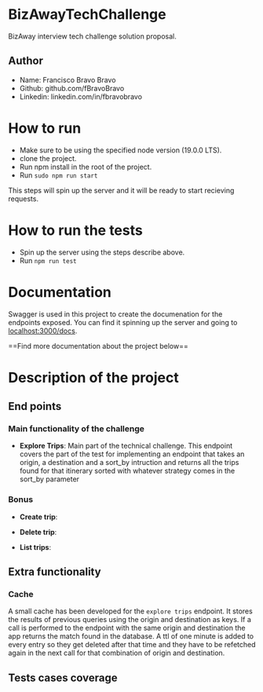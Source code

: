 # BizAwayTechChallenge

BizAway interview tech challenge solution proposal.

## Author

- Name: Francisco Bravo Bravo
- Github: github.com/fBravoBravo
- Linkedin: linkedin.com/in/fbravobravo

# How to run

- Make sure to be using the specified node version (19.0.0 LTS).
- clone the project.
- Run npm install in the root of the project.
- Run `sudo npm run start`

This steps will spin up the server and it will be ready to start recieving requests.

# How to run the tests

- Spin up the server using the steps describe above.
- Run `npm run test`

# Documentation

Swagger is used in this project to create the documenation for the endpoints exposed. You can find it spinning up the server and going to [localhost:3000/docs](localhost:3000/docs).

==Find more documentation about the project below==

# Description of the project

## End points

### Main functionality of the challenge

- **Explore Trips**: Main part of the technical challenge. This endpoint covers the part of the test for implementing an endpoint that takes an origin, a destination and a sort_by intruction and returns all the trips found for that itinerary sorted with whatever strategy comes in the sort_by parameter

### Bonus

- **Create trip**:

- **Delete trip**:

- **List trips**:

## Extra functionality

### Cache

A small cache has been developed for the `explore trips` endpoint. It stores the results of previous queries using the origin and destination as keys. If a call is performed to the endpoint with the same origin and destination the app returns the match found in the database. A ttl of one minute is added to every entry so they get deleted after that time and they have to be refetched again in the next call for that combination of origin and destination.

## Tests cases coverage
